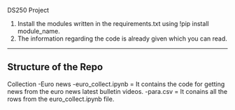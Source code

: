DS250 Project
1. Install the modules written in the requirements.txt using !pip install module_name.
2. The information regarding the code is already given which  you can read.
-------------------------------------------------------------------------
Structure of the Repo
--------------------
Collection
  -Euro news
    -euro_collect.ipynb = It contains the code for getting news from the euro news latest bulletin videos.
    -para.csv = It conains all the rows from the euro_collect.ipynb file.